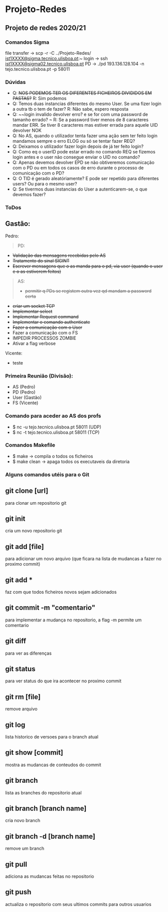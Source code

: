 # Projeto-Redes
Projeto de redes 2020/21
-----

### Comandos Sigma
file transfer -> scp -r -C ../Projeto-Redes/ ist1XXXX@sigma.tecnico.ulisboa.pt:~
login -> ssh ist1XXXX@sigma02.tecnico.ulisboa.pt
PD -> ./pd 193.136.128.104 -n tejo.tecnico.ulisboa.pt -p 58011

### Dúvidas
- Q: ~~NOS PODEMOS TER OS DIFERENTES FICHEIROS DIVIDIDOS EM PASTAS?~~
  R: Sim podemos
- Q: Temos duas instancias diferentes do mesmo User. Se uma fizer login a outra tb o tem de fazer?
  R: Não sabe, espero resposta
- Q: ~~login invalido devolver erro? e se for com uma password de tamanho errado? ~
  R: Se a password tiver menos de 8 caracteres mandar ERR. Se tiver 8 caracteres mas estiver errada para aquele UID devolver NOK
- Q: No AS, quando o utilizador tenta fazer uma ação sem ter feito login mandamos sempre o erro ELOG ou só se tentar fazer REQ?
- Q: Deixamos o utilizador fazer login depois de já ter feito login?
- Q: Como eq o userID pode estar errado no comando REQ se fizemos login antes e o user não consegue enviar o UID no comando?
- Q: Apenas devemos devolver EPD se não obtiveremos comunicação com o PD ou em todos os casos de erro durante o processo de comunicação com o PD?
- Q: O TID é gerado aleatóriamente? E pode ser repetido para diferentes users? Ou para o mesmo user?
- Q: Se tivermos duas instancias do User a autenticarem-se, o que devemos fazer?

### ToDos
Gastão:
- 

Pedro:
> PD:
- ~~Validação das mensagens recebidas pelo AS~~
- ~~Tratamento do sinal SIGINT~~
- ~~Escrever mensagens que o as manda para o pd, via user (quando o user e o as estiverem feitos)~~

> AS:
> - ~~permitir q PDs se registem outra vez qd mandam a password certa~~
- ~~criar um socket TCP~~
- ~~Implementar select~~
- ~~Implementar Request command~~
- ~~Implementar o comando authenticate~~
- ~~Fazer a comunicação com o User~~
- Fazer a comunicação com o FS
- IMPEDIR PROCESSOS ZOMBIE
- Ativar a flag verbose

Vicente:
- teste

### Primeira Reunião (Divisão):
- AS    (Pedro)
- PD    (Pedro)
- User  (Gastão)
- FS    (Vicente)

### Comando para aceder ao AS dos profs
- $ nc -u tejo.tecnico.ulisboa.pt 58011 (UDP)
- $ nc -t tejo.tecnico.ulisboa.pt 58011 (TCP)
  
### Comandos Makefile
- $ make -> compila o todos os ficheiros
- $ make clean -> apaga todos os executaveis da diretoria

### Alguns comandos utéis para o Git
git clone [url]
--------------
para clonar um repositorio git

git init
--------------
cria um novo repositorio git

git add [file]
-------------- 
para adicionar um novo arquivo (que ficara na lista de mudancas a fazer no proximo commit)

git add *
-------------
faz com que todos ficheiros novos sejam adicionados

git commit -m "comentario"
-------------- 
para implementar a mudança no repositorio, a flag -m permite um comentario

git diff
--------------
para ver as diferenças

git status
--------------
para ver status do que ira acontecer no proximo commit

git rm [file]
--------------
remove arquivo

git log
--------------
lista historico de versoes para o branch atual

git show [commit]
--------------
mostra as mudancas de conteudos do commit

git branch
--------------
lista as branches do repositorio atual

git branch [branch name]
--------------
cria novo branch

git branch -d [branch name]
--------------
remove um branch

git pull
--------------
adiciona as mudancas feitas no repositorio

git push
--------------
actualiza o repositorio com seus ultimos commits para outros usuarios  
